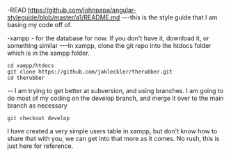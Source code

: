 
-READ https://github.com/johnpapa/angular-styleguide/blob/master/a1/README.md
---this is the style guide that I am basing my code off of.

-xampp - for the database for now.  If you don't have it, download it, or something similar
---In xampp, clone the git repo into the htdocs folder which is in the xampp folder.

	cd xampp/htdocs
	git clone https://github.com/jakleckler/therubber.git
	cd therubber

-- I am trying to get better at subversion, and using branches. I am going to do most of my coding on the develop branch, and merge it over to the main branch as necessary

	git checkout develop

I have created a very simple users table in xampp, but don't know how to share that with you, we can get into that more as it comes.  No rush, this is just here for reference.


